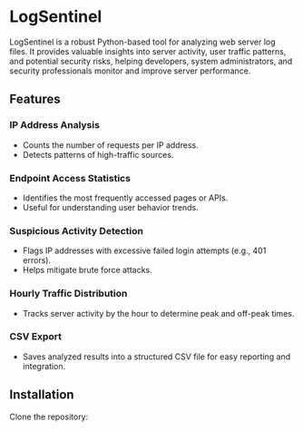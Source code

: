 # LogSentinel

LogSentinel is a robust Python-based tool for analyzing web server log files. It provides valuable insights into server activity, user traffic patterns, and potential security risks, helping developers, system administrators, and security professionals monitor and improve server performance.

## Features

### IP Address Analysis
- Counts the number of requests per IP address.
- Detects patterns of high-traffic sources.

### Endpoint Access Statistics
- Identifies the most frequently accessed pages or APIs.
- Useful for understanding user behavior trends.

### Suspicious Activity Detection
- Flags IP addresses with excessive failed login attempts (e.g., 401 errors).
- Helps mitigate brute force attacks.

### Hourly Traffic Distribution
- Tracks server activity by the hour to determine peak and off-peak times.

### CSV Export
- Saves analyzed results into a structured CSV file for easy reporting and integration.

## Installation

Clone the repository: